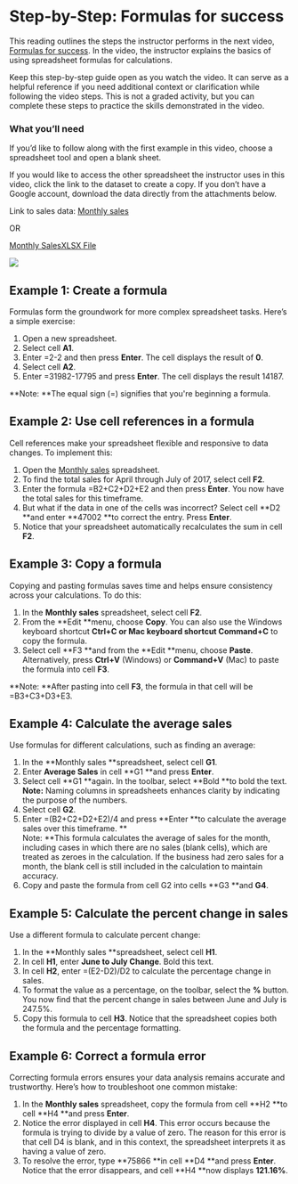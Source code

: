 # Step-by-Step: Formulas for success

This reading outlines the steps the instructor performs in the next video, [Formulas for success](https://www.coursera.org/learn/ask-questions-make-decisions/lecture/s4RlB/formulas-for-success).  In the video, the instructor explains the basics of using spreadsheet formulas for calculations.

Keep this step-by-step guide open as you watch the video. It can serve as a helpful reference if you need additional context or clarification while following the video steps. This is not a graded activity, but you can complete these steps to practice the skills demonstrated in the video.

### **What you’ll need**

If you’d like to follow along with the first example in this video, choose a spreadsheet tool and open a blank sheet.

If you would like to access the other spreadsheet the instructor uses in this video, click the link to the dataset to create a copy. If you don’t have a Google account, download the data directly from the attachments below.

Link to sales data: [Monthly sales](https://docs.google.com/spreadsheets/d/1XXpOhZu7preCSI9aIhwTXAVwMLjf0CxM-rRZrEdImdk/template/preview)

OR

[Monthly SalesXLSX File](https://d3c33hcgiwev3.cloudfront.net/ktl3n81YTE28QBlSK10L-g_bf3842d4369a4d2ab5ec233ab7cf16e1_Monthly-Sales.xlsx?Expires=1718841600&Signature=JJSH3KiqO~LhOc29wuOdUuW~4lwOsIfDFXTFxhs~eeZEma0i9hMlXcVqp5dnJUiHMm2py~zYxhpShn~RKcxGlp5hjLANf-pApYhtHnFubqw1mO2HCzva7vhotgw1a-PvX~716wfQvpX7WuXZ27lqRBmIAqVRb-8JoqIkfuq5ejo_&Key-Pair-Id=APKAJLTNE6QMUY6HBC5A)

![](https://d3c33hcgiwev3.cloudfront.net/imageAssetProxy.v1/9IUix0wGS6yFIsdMBlusaw_6bbb6dd9906a4adaaa9a9e09994dea05_line-y.png?expiry=1718841600000&hmac=RkcdTCTy0F-31cyEvWCCEUZ4uqAepZyzIl3VYjyZtYw)

## Example 1: Create a formula

Formulas form the groundwork for more complex spreadsheet tasks. Here’s a simple exercise:

1. Open a new spreadsheet.
2. Select cell **A1**.
3. Enter =2-2 and then press **Enter**. The cell displays the result of **0**.
4. Select cell **A2**.
5. Enter =31982-17795 and press **Enter**. The cell displays the result 14187.

**Note: **The equal sign (=) signifies that you're beginning a formula.

## Example 2: Use cell references in a formula

Cell references make your spreadsheet flexible and responsive to data changes. To implement this:

1. Open the [Monthly sales](https://docs.google.com/spreadsheets/d/1XXpOhZu7preCSI9aIhwTXAVwMLjf0CxM-rRZrEdImdk/template/preview) spreadsheet.
2. To find the total sales for April through July of 2017, select cell **F2**.
3. Enter the formula =B2+C2+D2+E2 and then press **Enter**. You now have the total sales for this timeframe.
4. But what if the data in one of the cells was incorrect? Select cell **D2 **and enter **47002 **to correct the entry. Press **Enter**.
5. Notice that your spreadsheet automatically recalculates the sum in cell **F2**.

## Example 3: Copy a formula

Copying and pasting formulas saves time and helps ensure consistency across your calculations. To do this:

1. In the **Monthly sales** spreadsheet, select cell **F2**.
2. From the **Edit **menu, choose **Copy**. You can also use the Windows keyboard shortcut **Ctrl+C **or Mac keyboard shortcut** Command+C** to copy the formula.
3. Select cell **F3 **and from the **Edit **menu, choose **Paste**. Alternatively, press **Ctrl+V** (Windows) or **Command+V** (Mac) to paste the formula into cell **F3**.

**Note: **After pasting into cell **F3**, the formula in that cell will be =B3+C3+D3+E3.

## Example 4: Calculate the average sales

Use formulas for different calculations, such as finding an average:

1. In the **Monthly sales **spreadsheet, select cell **G1**.
2. Enter **Average Sales** in cell **G1 **and press **Enter**.
3. Select cell **G1 **again. In the toolbar, select **Bold **to bold the text. 												**Note:** Naming columns in spreadsheets enhances clarity by indicating the purpose of the numbers.
4. Select cell **G2**.
5. Enter =(B2+C2+D2+E2)/4 and press **Enter **to calculate the average sales over this timeframe. **		
   Note: **This formula calculates the average of sales for the month, including cases in which there are no sales (blank cells), which are treated as zeroes in the calculation. If the business had zero sales for a month, the blank cell is still included in the calculation to maintain accuracy.
6. Copy and paste the formula from cell G2 into cells **G3 **and **G4**.

## Example 5: Calculate the percent change in sales

Use a different formula to calculate percent change:

1. In the **Monthly sales **spreadsheet, select cell **H1**.
2. In cell **H1**, enter **June to July Change**. Bold this text.
3. In cell **H2**, enter =(E2-D2)/D2 to calculate the percentage change in sales.
4. To format the value as a percentage, on the toolbar, select the **%** button. You now find that the percent change in sales between June and July is 247.5%.
5. Copy this formula to cell **H3**. Notice that the spreadsheet copies both the formula and the percentage formatting.

## Example 6: Correct a formula error

Correcting formula errors ensures your data analysis remains accurate and trustworthy. Here’s how to troubleshoot one common mistake:

1. In the **Monthly sales** spreadsheet, copy the formula from cell **H2 **to cell **H4 **and press **Enter**.
2. Notice the error displayed in cell **H4**. This error occurs because the formula is trying to divide by a value of zero. The reason for this error is that cell D4 is blank, and in this context, the spreadsheet interprets it as having a value of zero.
3. To resolve the error, type **75866 **in cell **D4 **and press **Enter**. Notice that the error disappears, and cell **H4 **now displays **121.16%**.
